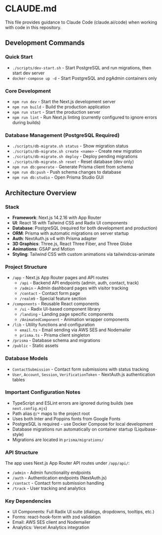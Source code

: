 # CLAUDE.md

This file provides guidance to Claude Code (claude.ai/code) when working with code in this repository.

## Development Commands

### Quick Start
- `./scripts/dev-start.sh` - Start PostgreSQL and run migrations, then start dev server
- `docker-compose up -d` - Start PostgreSQL and pgAdmin containers only

### Core Development
- `npm run dev` - Start the Next.js development server
- `npm run build` - Build the production application
- `npm run start` - Start the production server
- `npm run lint` - Run Next.js linting (currently configured to ignore errors during builds)

### Database Management (PostgreSQL Required)
- `./scripts/db-migrate.sh status` - Show migration status
- `./scripts/db-migrate.sh create <name>` - Create new migration
- `./scripts/db-migrate.sh deploy` - Deploy pending migrations
- `./scripts/db-migrate.sh reset` - Reset database (dev only)
- `npm run db:generate` - Generate Prisma client from schema
- `npm run db:push` - Push schema changes to database
- `npm run db:studio` - Open Prisma Studio GUI

## Architecture Overview

### Stack
- **Framework**: Next.js 14.2.16 with App Router
- **UI**: React 18 with Tailwind CSS and Radix UI components
- **Database**: PostgreSQL (required for both development and production)
- **ORM**: Prisma with automatic migrations on server startup
- **Auth**: NextAuth.js v4 with Prisma adapter
- **3D Graphics**: Three.js, React Three Fiber, and Three Globe
- **Animations**: GSAP and Motion
- **Styling**: Tailwind CSS with custom animations via tailwindcss-animate

### Project Structure
- `/app` - Next.js App Router pages and API routes
  - `/api` - Backend API endpoints (admin, auth, contact, track)
  - `/admin` - Admin dashboard pages with visitor tracking
  - `/contact` - Contact form page
  - `/realm9` - Special feature section
- `/components` - Reusable React components
  - `/ui` - Radix UI-based component library
  - `/landing` - Landing page specific components
  - `/AnimatedComponent` - Animation wrapper components
- `/lib` - Utility functions and configuration
  - `email.ts` - Email sending via AWS SES and Nodemailer
  - `prisma.ts` - Prisma client singleton
- `/prisma` - Database schema and migrations
- `/public` - Static assets

### Database Models
- `ContactSubmission` - Contact form submissions with status tracking
- `User`, `Account`, `Session`, `VerificationToken` - NextAuth.js authentication tables

### Important Configuration Notes
- TypeScript and ESLint errors are ignored during builds (see `next.config.mjs`)
- Path alias `@/*` maps to the project root
- Uses both Inter and Poppins fonts from Google Fonts
- PostgreSQL is required - use Docker Compose for local development
- Database migrations run automatically on container startup (Liquibase-style)
- Migrations are located in `prisma/migrations/`

### API Structure
The app uses Next.js App Router API routes under `/app/api/`:
- `/admin` - Admin functionality endpoints
- `/auth` - Authentication endpoints (NextAuth.js)
- `/contact` - Contact form submission handling
- `/track` - User tracking and analytics

### Key Dependencies
- UI Components: Full Radix UI suite (dialogs, dropdowns, tooltips, etc.)
- Forms: react-hook-form with zod validation
- Email: AWS SES client and Nodemailer
- Analytics: Vercel Analytics integration